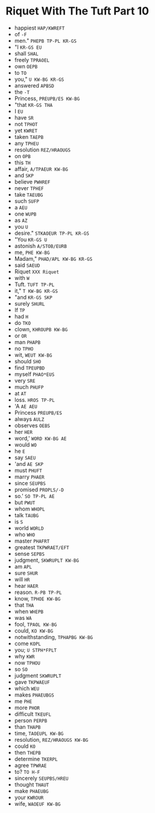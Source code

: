 # Riquet With The Tuft Part 10

* happiest `HAP/KWREFT`
* of `-F`
* men." `PHEPB TP-PL KR-GS`
* "I `KR-GS EU`
* shall `SHAL`
* freely `TPRAOEL`
* own `OEPB`
* to `TO`
* you," `U KW-BG KR-GS`
* answered `APBSD`
* the `-T`
* Princess, `PREUPB/ES KW-BG`
* "that `KR-GS THA`
* I `EU`
* have `SR`
* not `TPHOT`
* yet `KWRET`
* taken `TAEPB`
* any `TPHEU`
* resolution `REZ/HRAOUGS`
* on `OPB`
* this `TH`
* affair, `A/TPAEUR KW-BG`
* and `SKP`
* believe `PWHREF`
* never `TPHEF`
* take `TAEUBG`
* such `SUFP`
* a `AEU`
* one `WUPB`
* as `AZ`
* you `U`
* desire." `STKAOEUR TP-PL KR-GS`
* "You `KR-GS U`
* astonish `A/STOB/EURB`
* me, `PHE KW-BG`
* Madam," `PHAD/APL KW-BG KR-GS`
* said `SAEUD`
* Riquet `XXX Riquet`
* with `W`
* Tuft. `TUFT TP-PL`
* it," `T KW-BG KR-GS`
* "and `KR-GS SKP`
* surely `SHURL`
* If `TP`
* had `H`
* do `TKO`
* clown, `KHROUPB KW-BG`
* or `OR`
* man `PHAPB`
* no `TPHO`
* wit, `WEUT KW-BG`
* should `SHO`
* find `TPEUPBD`
* myself `PHAO*EUS`
* very `SRE`
* much `PHUFP`
* at `AT`
* loss. `HROS TP-PL`
* 'A `AE AEU`
* Princess `PREUPB/ES`
* always `AULZ`
* observes `OEBS`
* her `HER`
* word,' `WORD KW-BG AE`
* would `WO`
* he `E`
* say `SAEU`
* 'and `AE SKP`
* must `PHUFT`
* marry `PHAER`
* since `SEUPBS`
* promised `PROPLS/-D`
* so.' `SO TP-PL AE`
* but `PWUT`
* whom `WHOPL`
* talk `TAUBG`
* is `S`
* world `WORLD`
* who `WHO`
* master `PHAFRT`
* greatest `TKPWRAET/EFT`
* sense `SEPBS`
* judgment, `SKWRUPLT KW-BG`
* am `APL`
* sure `SHUR`
* will `HR`
* hear `HAER`
* reason. `R-PB TP-PL`
* know, `TPHOE KW-BG`
* that `THA`
* when `WHEPB`
* was `WA`
* fool, `TPAOL KW-BG`
* could, `KO KW-BG`
* notwithstanding, `TPHAPBG KW-BG`
* come `KOPL`
* you; `U STPH*FPLT`
* why `KWR`
* now `TPHOU`
* so `SO`
* judgment `SKWRUPLT`
* gave `TKPWAEUF`
* which `WEU`
* makes `PHAEUBGS`
* me `PHE`
* more `PHOR`
* difficult `TKEUFL`
* person `PERPB`
* than `THAPB`
* time, `TAOEUPL KW-BG`
* resolution, `REZ/HRAOUGS KW-BG`
* could `KO`
* then `THEPB`
* determine `TKERPL`
* agree `TPWRAE`
* to? `TO H-F`
* sincerely `SEUPBS/HREU`
* thought `THAUT`
* make `PHAEUBG`
* your `KWROUR`
* wife, `WAOEUF KW-BG`
